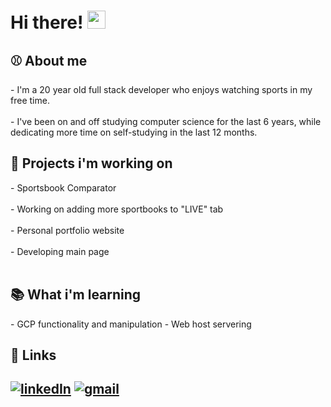 <!--
**jackmais/jackmais** is a ✨ _special_ ✨ repository because its `README.md` (this file) appears on your GitHub profile.

Here are some ideas to get you started:

- 🔭 I’m currently working on ...
- 🌱 I’m currently learning ...
- 👯 I’m looking to collaborate on ...
- 🤔 I’m looking for help with ...
- 💬 Ask me about ...
- 📫 How to reach me: ...
- 😄 Pronouns: ...
- ⚡ Fun fact: ...
-->
# Hi there! <img src="https://media.giphy.com/media/hvRJCLFzcasrR4ia7z/giphy.gif" width="29px" height="29px">
<h2>⚾️ About me</h2>
- I'm a 20 year old full stack developer who enjoys watching sports in my free time.<br></br>
- I've been on and off studying computer science for the last 6 years, while dedicating more time on self-studying in the last 12 months.
<h2>🔭 Projects i'm working on</h2>
- Sportsbook Comparator<br></br>
 <t></t> - Working on adding more sportbooks to "LIVE" tab<br></br>
- Personal portfolio website<br></br>
  - Developing main page<br></br>
 
 <div>
<h2>📚 What i'm learning </h2>
- GCP functionality and manipulation
- Web host servering
</div>
<h2>🔗 Links<h2>
 <a href="https://linkedin.com/in/jack-maistros"><img src="https://img.shields.io/badge/LinkedIn-0A66C2?style=for-the-badge&logo=LinkedIn&logoColor=White" alt="linkedIn"></a>
<a href = "mailto:jackmaistros@gmail.com" target="_blank"><img src="https://img.shields.io/badge/Gmail-D14836?style=for-the-badge&logo=Gmail&logoColor=white" alt = "gmail"></a>
